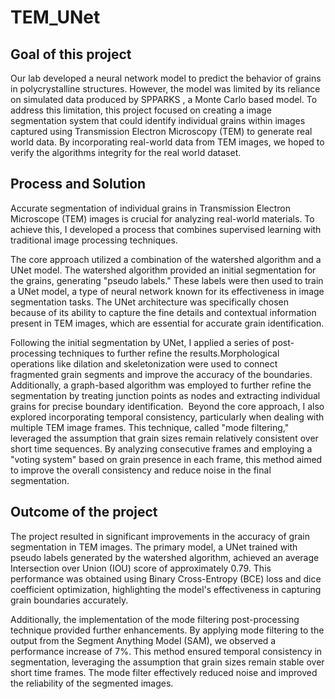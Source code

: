 # TEM_UNet

## Goal of this project

Our lab developed a neural network model to predict the behavior of grains in polycrystalline structures. However, the model was limited by its reliance on simulated data produced by SPPARKS , a Monte Carlo based model.
To address this limitation, this project focused on creating a image segmentation system that could identify individual grains within images captured using Transmission Electron Microscopy (TEM) to generate real world data. By incorporating real-world data from TEM images, we hoped to verify the algorithms integrity for the real world dataset. 

## Process and Solution 

Accurate segmentation of individual grains in Transmission Electron Microscope (TEM) images is crucial for analyzing real-world materials. To achieve this, I developed a process that combines supervised learning with traditional image processing techniques.

The core approach utilized a combination of the watershed algorithm and a UNet model. The watershed algorithm provided an initial segmentation for the grains, generating "pseudo labels." These labels were then used to train a UNet model, a type of neural network known for its effectiveness in image segmentation tasks. The UNet architecture was specifically chosen because of its ability to capture the fine details and contextual information present in TEM images, which are essential for accurate grain identification.

Following the initial segmentation by UNet, I applied a series of post-processing techniques to further refine the results.Morphological operations like dilation and skeletonization were used to connect fragmented grain segments and improve the accuracy of the boundaries. Additionally, a graph-based algorithm was employed to further refine the segmentation by treating junction points as nodes and extracting individual grains for precise boundary identification.
﻿
Beyond the core approach, I also explored incorporating temporal consistency, particularly when dealing with multiple TEM image frames. This technique, called "mode filtering," leveraged the assumption that grain sizes remain relatively consistent over short time sequences. By analyzing consecutive frames and employing a "voting system" based on grain presence in each frame, this method aimed to improve the overall consistency and reduce noise in the final segmentation.

## Outcome of the project

The project resulted in significant improvements in the accuracy of grain segmentation in TEM images. The primary model, a UNet trained with pseudo labels generated by the watershed algorithm, achieved an average Intersection over Union (IOU) score of approximately 0.79. This performance was obtained using Binary Cross-Entropy (BCE) loss and dice coefficient optimization, highlighting the model's effectiveness in capturing grain boundaries accurately.

Additionally, the implementation of the mode filtering post-processing technique provided further enhancements. By applying mode filtering to the output from the Segment Anything Model (SAM), we observed a performance increase of 7%. This method ensured temporal consistency in segmentation, leveraging the assumption that grain sizes remain stable over short time frames. The mode filter effectively reduced noise and improved the reliability of the segmented images.
